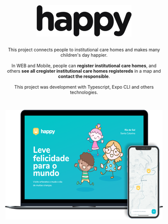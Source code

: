 <p align="center">
  <a href="https://github.com/gmass0n/happy">
    <img src="./.github/logo.svg" alt="Happy">
  </a>
  <p align="center">
  <br />
    This project connects people to institutional care homes and makes many children's day happier.
  <br />
  <br />
    In WEB and Mobile, people can <strong>register institutional care homes</strong>, and others <strong>see all cregister institutional care homes registereds</strong> in a map and <strong>contact the responsible</strong>.
  <br />
  <br />
    This project was development with Typescript, Expo CLI and others technologies.
  <br />
  <br />
  <br />
  <p align="center">
    <a href="https://github.com/gmass0n/happy">
      <img src="./.github/web-mobile.png" alt="WEB&Mobile" height="350">
    </a>
  </p>
